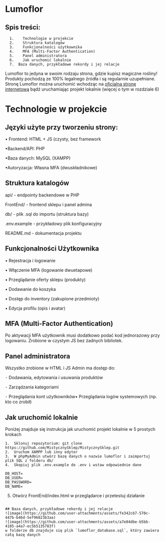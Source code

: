 # Lumoflor 

## Spis treści:
```
  1.	Technologie w projekcie
  2.	Struktura katalogów
  3.	Funkcjonalności użytkownika
  4.	MFA (Multi-Factor Authentication)
  5.	Panel administratora
  6.	Jak uruchomić lokalnie
  7.  Baza danych, przykładowe rekordy i jej relacje
```
Lumoflor to jedyna w swoim rodzaju strona, gdzie kupisz magiczne rośliny! Produkty pochodzą ze 100% legalnego źródła i są regularnie uzupełniane.  Stronę Lumoflor można uruchomić wchodząc na [oficjalną stronę internetową](https://misklep.tymi.org/login.html) bądź uruchamiając projekt lokalnie (więcej o tym w rozdziale 6)

# Technologie w projekcie

## Języki użyte przy tworzeniu strony:
• Frontend: HTML + JS (czysty, bez framework  

•Backend/API: PHP  

•Baza danych: MySQL (XAMPP)  

•Autoryzacja: Własna MFA (dwuskładnikowe)

## Struktura katalogów

api/           - endpointy backendowe w PHP  

FrontEnd/      - frontend sklepu i panel admina  

db/            - plik .sql do importu (struktura bazy)  

.env.example   - przykładowy plik konfiguracyjny  

README.md      - dokumentacja projektu

## Funkcjonalności Użytkownika

•	Rejestracja i logowanie  

•	Włączenie MFA (logowanie dwuetapowe)  
 
•	Przeglądanie oferty sklepu (produkty)  

•	Dodawanie do koszyka  

•	Dostęp do inventory (zakupione przedmioty)  

•	Edycja profilu (opis i avatar)


## MFA (Multi-Factor Authentication)

Po aktywacji MFA użytkownik musi dodatkowo podać kod jednorazowy przy logowaniu.
Zrobione w czystym JS bez żadnych bibliotek.

## Panel administratora

Wszystko zrobione w HTML i JS
Admin ma dostęp do:  

⁃	Dodawania, edytowania i usuwania produktów  
 
⁃	Zarządzania kategoriami  
 
⁃	Przeglądania kont użytkowników•	Przeglądania logów systemowych (np. kto co zrobił)  
 

## Jak uruchomić lokalnie

Poniżej znajduje się instrukcja jak uruchomić projekt lokalnie w 5 prostych krokach
```
1.	Sklonuj repozytorium: git clone https://github.com/MistycznySklep/MistycznySklep.git
2.	Uruchom XAMPP lub inny edytor
3.	W phpMyAdmin utwórz bazę danych o nazwie lumoflor i zaimportuj plik SQL z folderu db/
4.	Skopiuj plik .env.example do .env i wstaw odpowiednie dane
```
```env
DB_HOST=
DB_USER=
DB_PASSWORD=
DB_NAME=
```
5.	Otwórz FrontEnd/index.html w przeglądarce i przetestuj działanie
```

## Baza danych, przykładowe rekordy i jej relacje
![image](https://github.com/user-attachments/assets/fe342cb7-570c-447b-b46d-5ef96823b3aa)
![image](https://github.com/user-attachments/assets/a7e84dbe-b5bb-4105-a4a7-ec5b5135783f)
w folderze db znajduje się plik `lumoflor_database.sql`, który zawiera całą bazę danych


